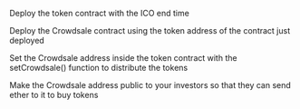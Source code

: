 Deploy the token contract with the ICO end time

Deploy the Crowdsale contract using the token address of the contract just deployed

Set the Crowdsale address inside the token contract with the setCrowdsale() function to distribute the tokens

Make the Crowdsale address public to your investors so that they can send ether to it to buy tokens